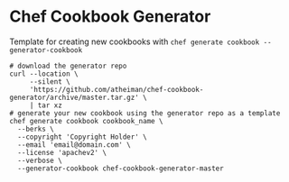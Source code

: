 # Chef Cookbook Generator

Template for creating new cookbooks with `chef generate cookbook --generator-cookbook`

```shell
# download the generator repo
curl --location \
     --silent \
     'https://github.com/atheiman/chef-cookbook-generator/archive/master.tar.gz' \
     | tar xz
# generate your new cookbook using the generator repo as a template
chef generate cookbook cookbook_name \
  --berks \
  --copyright 'Copyright Holder' \
  --email 'email@domain.com' \
  --license 'apachev2' \
  --verbose \
  --generator-cookbook chef-cookbook-generator-master
```
